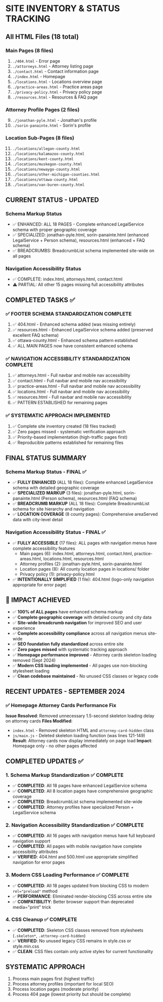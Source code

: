 # SITE INVENTORY & STATUS TRACKING

## All HTML Files (18 total)

### Main Pages (8 files)
1. `./404.html` - Error page
2. `./attorneys.html` - Attorney listing page
3. `./contact.html` - Contact information page
4. `./index.html` - Homepage
5. `./locations.html` - Locations overview page
6. `./practice-areas.html` - Practice areas page
7. `./privacy-policy.html` - Privacy policy page
8. `./resources.html` - Resources & FAQ page

### Attorney Profile Pages (2 files)
9. `./jonathan-pyle.html` - Jonathan's profile
10. `./sorin-panainte.html` - Sorin's profile

### Location Sub-Pages (8 files)
11. `./locations/allegan-county.html`
12. `./locations/kalamazoo-county.html`
13. `./locations/kent-county.html`
14. `./locations/muskegon-county.html`
15. `./locations/newaygo-county.html`
16. `./locations/other-michigan-counties.html`
17. `./locations/ottawa-county.html`
18. `./locations/van-buren-county.html`

## CURRENT STATUS - UPDATED

### Schema Markup Status
- ✅ ENHANCED: ALL 18 PAGES - Complete enhanced LegalService schema with proper geographic coverage
- ✅ SPECIALIZED: jonathan-pyle.html, sorin-panainte.html (enhanced LegalService + Person schema), resources.html (enhanced + FAQ schema)
- ✅ BREADCRUMBS: BreadcrumbList schema implemented site-wide on all pages

### Navigation Accessibility Status
- ✅ COMPLETE: index.html, attorneys.html, contact.html
- ⚠️ PARTIAL: All other 15 pages missing full accessibility attributes

## COMPLETED TASKS ✅

### ✅ FOOTER SCHEMA STANDARDIZATION COMPLETE
1. ✅ 404.html - Enhanced schema added (was missing entirely)
2. ✅ resources.html - Enhanced LegalService schema added (preserved excellent FAQ schema)
3. ✅ ottawa-county.html - Enhanced schema pattern established
4. ✅ ALL MAIN PAGES now have consistent enhanced schema

### ✅ NAVIGATION ACCESSIBILITY STANDARDIZATION COMPLETE
1. ✅ attorneys.html - Full navbar and mobile nav accessibility
2. ✅ contact.html - Full navbar and mobile nav accessibility
3. ✅ practice-areas.html - Full navbar and mobile nav accessibility
4. ✅ locations.html - Full navbar and mobile nav accessibility
5. ✅ resources.html - Full navbar and mobile nav accessibility
6. ✅ PATTERN ESTABLISHED for remaining pages

### ✅ SYSTEMATIC APPROACH IMPLEMENTED
1. ✅ Complete site inventory created (18 files tracked)
2. ✅ Zero pages missed - systematic verification approach
3. ✅ Priority-based implementation (high-traffic pages first)
4. ✅ Reproducible patterns established for remaining files

## FINAL STATUS SUMMARY

### Schema Markup Status - FINAL ✅
- ✅ **FULLY ENHANCED** (ALL 18 files): Complete enhanced LegalService schema with detailed geographic coverage
- ✅ **SPECIALIZED MARKUP** (3 files): jonathan-pyle.html, sorin-panainte.html (Person schema), resources.html (FAQ schema)
- ✅ **BREADCRUMB MARKUP** (ALL 18 files): Complete BreadcrumbList schema for site hierarchy and navigation
- ✅ **LOCATION COVERAGE** (8 county pages): Comprehensive areaServed data with city-level detail

### Navigation Accessibility Status - FINAL ✅
- ✅ **FULLY ACCESSIBLE** (17 files): ALL pages with navigation menus have complete accessibility features
  - Main pages (6): index.html, attorneys.html, contact.html, practice-areas.html, locations.html, resources.html
  - Attorney profiles (2): jonathan-pyle.html, sorin-panainte.html
  - Location pages (8): All county location pages in locations/ folder
  - Privacy policy (1): privacy-policy.html
- ✅ **INTENTIONALLY SIMPLIFIED** (1 file): 404.html (logo-only navigation appropriate for error page)

## 🎯 IMPACT ACHIEVED
- ✅ **100% of ALL pages** have enhanced schema markup
- ✅ **Complete geographic coverage** with detailed county and city data
- ✅ **Site-wide breadcrumb navigation** for improved SEO and user experience
- ✅ **Complete accessibility compliance** across all navigation menus site-wide
- ✅ **SEO foundation fully standardized** across entire site
- ✅ **Zero pages missed** with systematic tracking approach
- ✅ **Homepage performance improved** - Attorney cards skeleton loading removed (Sept 2024)
- ✅ **Modern CSS loading implemented** - All pages use non-blocking stylesheet loading
- ✅ **Clean codebase maintained** - No unused CSS classes or legacy code

## RECENT UPDATES - SEPTEMBER 2024

### ✅ Homepage Attorney Cards Performance Fix
**Issue Resolved**: Removed unnecessary 1.5-second skeleton loading delay on attorney cards
**Files Modified**:
- `index.html` - Removed skeleton HTML and `attorney-card-hidden` class
- `js/main.js` - Deleted skeleton loading function (was lines 121-149)
**Result**: Attorney cards now display immediately on page load
**Impact**: Homepage only - no other pages affected

## COMPLETED UPDATES ✅

### 1. Schema Markup Standardization ✅ COMPLETE
- ✅ **COMPLETED**: All 18 pages have enhanced LegalService schema
- ✅ **COMPLETED**: All 8 location pages have comprehensive geographic coverage
- ✅ **COMPLETED**: BreadcrumbList schema implemented site-wide
- ✅ **COMPLETED**: Attorney profiles have specialized Person + LegalService schema

### 2. Navigation Accessibility Standardization ✅ COMPLETE
- ✅ **COMPLETED**: All 16 pages with navigation menus have full keyboard navigation support
- ✅ **COMPLETED**: All pages with mobile navigation have complete accessibility attributes
- ✅ **VERIFIED**: 404.html and 500.html use appropriate simplified navigation for error pages

### 3. Modern CSS Loading Performance ✅ COMPLETE
- ✅ **COMPLETED**: All 18 pages updated from blocking CSS to modern `rel="preload"` method
- ✅ **PERFORMANCE**: Eliminated render-blocking CSS across entire site
- ✅ **COMPATIBILITY**: Better browser support than deprecated media="print" trick

### 4. CSS Cleanup ✅ COMPLETE
- ✅ **COMPLETED**: Skeleton CSS classes removed from stylesheets (`.skeleton*`, `.attorney-card-hidden`)
- ✅ **VERIFIED**: No unused legacy CSS remains in style.css or style.min.css
- ✅ **CLEAN**: CSS files contain only active styles for current functionality

## SYSTEMATIC APPROACH
1. Process main pages first (highest traffic)
2. Process attorney profiles (important for local SEO)
3. Process location pages (moderate priority)
4. Process 404 page (lowest priority but should be complete)